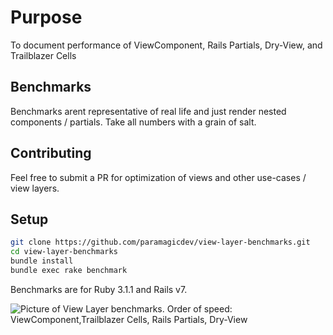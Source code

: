 # Purpose

To document performance of ViewComponent, Rails Partials,
Dry-View, and Trailblazer Cells

## Benchmarks

Benchmarks arent representative of real life and just
render nested components / partials. Take all numbers with
a grain of salt.


## Contributing

Feel free to submit a PR for optimization of views and
other use-cases / view layers.

## Setup

```bash
git clone https://github.com/paramagicdev/view-layer-benchmarks.git
cd view-layer-benchmarks
bundle install
bundle exec rake benchmark
```

Benchmarks are for Ruby 3.1.1 and Rails v7.

![Picture of View Layer benchmarks. Order of speed: ViewComponent,Trailblazer Cells, Rails Partials, Dry-View](/assets/benchmark.png)
